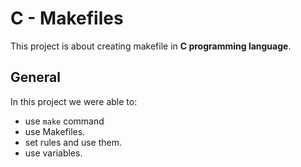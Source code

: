 # C - Makefiles
This project is about creating makefile in __C programming language__.

## General
In this project we were able to:
* use `make` command
* use Makefiles.
* set rules and use them.
* use variables.
